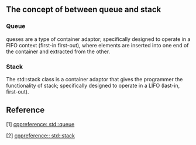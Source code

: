 ## The concept of between queue and stack ##

### Queue ###
queses are a type of container adaptor; specifically designed to operate in a FIFO context (first-in first-out), where elements are inserted into one end of the container and extracted from the other.

### Stack ###
The std::stack class is a container adaptor that gives the programmer the functionality of stack; specifically designed to operate in a LIFO (last-in, first-out).

## Reference ##

[1] [cppreference: std::queue](https://en.cppreference.com/w/cpp/container/queue)

[2] [cppreference:: std::stack](https://en.cppreference.com/w/cpp/container/stack)



